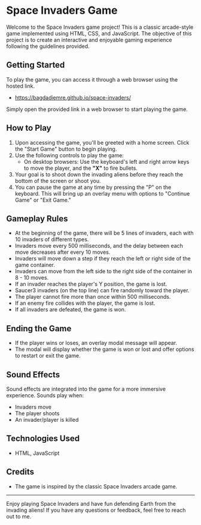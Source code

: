 # Space Invaders Game

Welcome to the Space Invaders game project! This is a classic arcade-style game implemented using HTML, CSS, and JavaScript. The objective of this project is to create an interactive and enjoyable gaming experience following the guidelines provided.

## Getting Started

To play the game, you can access it through a web browser using the hosted link. 

- https://bagdadiemre.github.io/space-invaders/

Simply open the provided link in a web browser to start playing the game.

## How to Play

1. Upon accessing the game, you'll be greeted with a home screen. Click the "Start Game" button to begin playing.
2. Use the following controls to play the game:
   - On desktop browsers: Use the keyboard's left and right arrow keys to move the player, and the **"X"** to fire bullets.
3. Your goal is to shoot down the invading aliens before they reach the bottom of the screen or shoot you.
4. You can pause the game at any time by pressing the "P" on the keyboard. This will bring up an overlay menu with options to "Continue Game" or "Exit Game."

## Gameplay Rules

- At the beginning of the game, there will be 5 lines of invaders, each with 10 invaders of different types.
- Invaders move every 500 milliseconds, and the delay between each move decreases after every 10 moves.
- Invaders will move down a step if they reach the left or right side of the game container.
- Invaders can move from the left side to the right side of the container in 8 - 10 moves.
- If an invader reaches the player's Y position, the game is lost.
- Saucer3 invaders (on the top line) can fire randomly toward the player.
- The player cannot fire more than once within 500 milliseconds.
- If an enemy fire collides with the player, the game is lost.
- If all invaders are defeated, the game is won.

## Ending the Game

- If the player wins or loses, an overlay modal message will appear.
- The modal will display whether the game is won or lost and offer options to restart or exit the game.

## Sound Effects

Sound effects are integrated into the game for a more immersive experience. Sounds play when:
- Invaders move
- The player shoots
- An invader/player is killed

## Technologies Used

- HTML, JavaScript

## Credits

- The game is inspired by the classic Space Invaders arcade game.

---

Enjoy playing Space Invaders and have fun defending Earth from the invading aliens! If you have any questions or feedback, feel free to reach out to me.
